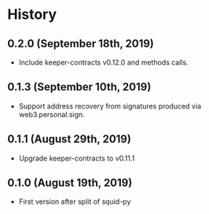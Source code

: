 History
=======

0.2.0 (September 18th, 2019)
----------------------------
* Include keeper-contracts v0.12.0 and methods calls.

0.1.3 (September 10th, 2019)
----------------------------
* Support address recovery from signatures produced via web3.personal.sign.

0.1.1 (August 29th, 2019)
-----------------
* Upgrade keeper-contracts to v0.11.1
  
0.1.0 (August 19th, 2019)
-----------------
* First version after split of squid-py